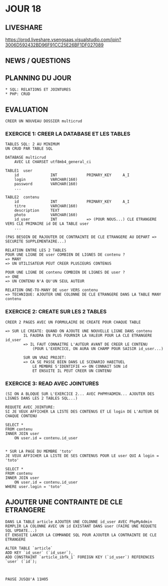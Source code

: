 # JOUR 18

## LIVESHARE

https://prod.liveshare.vsengsaas.visualstudio.com/join?3006D592432BD96F91CC25E26BF1DF027089

## NEWS / QUESTIONS

## PLANNING DU JOUR

    * SQL: RELATIONS ET JOINTURES
    * PHP: CRUD

## EVALUATION

    CREER UN NOUVEAU DOSSIER multicrud

### EXERCICE 1: CREER LA DATABASE ET LES TABLES

    TABLES SQL: 2 AU MINIMUM
    UN CRUD PAR TABLE SQL

    DATABASE multicrud
        AVEC LE CHARSET utf8mb4_general_ci

    TABLE1  user
        id              INT             PRIMARY_KEY     A_I
        login           VARCHAR(160)
        password        VARCHAR(160)
        ...

    TABLE2  contenu
        id              INT             PRIMARY_KEY     A_I
        titre           VARCHAR(160)
        description     TEXT
        photo           VARCHAR(160)
        id_user         INT             => (POUR NOUS...) CLE ETRANGERE VERS CLE PRIMAIRE id DE LA TABLE user
        ...

    (PAS BESOIN DE RAJOUTER DE CONTRAINTE DE CLE ETRANGERE AU DEPART => SECURITE SUPPLEMENTAIRE...) 

    RELATION ENTRE LES 2 TABLES 
    POUR UNE LIGNE DE user COMBIEN DE LIGNES DE contenu ?
    => MANY
    => UN UTILISATEUR PEUT CREER PLUSIEURS CONTENUS

    POUR UNE LIGNE DE contenu COMBIEN DE LIGNES DE user ?
    => ONE
    => UN CONTENU N'A QU'UN SEUL AUTEUR

    RELATION ONE-TO-MANY DE user VERS contenu
    => TECHNIQUE: AJOUTER UNE COLONNE DE CLE ETRANGERE DANS LA TABLE MANY contenu

### EXERCICE 2: CREATE SUR LES 2 TABLES

    CREER 2 PAGES AVEC UN FORMULAIRE DE CREATE POUR CHAQUE TABLE

    => SUR LE CREATE: QUAND ON AJOUTE UNE NOUVELLE LIGNE DANS contenu
            IL FAUDRA EN PLUS FOURNIR LA VALEUR POUR LA CLE ETRANGERE id_user
            => IL FAUT CONNAITRE L'AUTEUR AVANT DE CREER LE CONTENU
                (POUR L'EXERCICE, ON AURA UN CHAMP POUR SAISIR id_user...)

            SUR UN VRAI PROJET:
            => CA SE PASSE BIEN DANS LE SCENARIO HABITUEL
                LE MEMBRE S'IDENTIFIE => ON CONNAIT SON id 
                ET ENSUITE IL PEUT CREER UN CONTENU

### EXERCICE 3: READ AVEC JOINTURES

    (SI ON A BLOQUE SUR L'EXERCICE 2... AVEC PHPMYADMIN... AJOUTER DES LIGNES DANS LES 2 TABLES SQL...)

    REQUETE AVEC JOINTURE:
    SI JE VEUX AFFICHER LA LISTE DES CONTENUS ET LE login DE L'AUTEUR DE CHAQUE CONTENU

    SELECT *
    FROM contenu
    INNER JOIN user
        ON user.id = contenu.id_user


    * SUR LA PAGE DU MEMBRE 'toto'
    JE VEUX AFFICHER LA LISTE DE SES CONTENUS POUR LE user QUI A login = 'toto' 

    SELECT *
    FROM contenu
    INNER JOIN user
        ON user.id = contenu.id_user
    WHERE user.login = 'toto'


## AJOUTER UNE CONTRAINTE DE CLE ETRANGERE

    DANS LA TABLE article AJOUTER UNE COLONNE id_user AVEC PhpMyAdmin
    REMPLIR LA COLONNE AVEC UN id EXISTANT DANS user (FAIRE UNE REQUETE SQL UPDATE...)
    ET ENSUITE LANCER LA COMMANDE SQL POUR AJOUTER LA CONTRAINTE DE CLE ETRANGERE

    ALTER TABLE `article`
    ADD KEY `id_user` (`id_user`),
    ADD CONSTRAINT `article_ibfk_1` FOREIGN KEY (`id_user`) REFERENCES `user` (`id`);



    PAUSE JUSQU'A 11H05